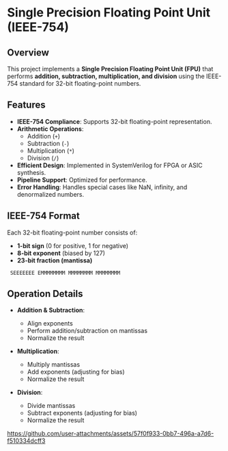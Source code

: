 # Single Precision Floating Point Unit (IEEE-754)

## Overview
This project implements a **Single Precision Floating Point Unit (FPU)** that performs **addition, subtraction, multiplication, and division** using the IEEE-754 standard for 32-bit floating-point numbers.

## Features
- **IEEE-754 Compliance**: Supports 32-bit floating-point representation.
- **Arithmetic Operations**: 
  - Addition (`+`)
  - Subtraction (`-`)
  - Multiplication (`*`)
  - Division (`/`)
- **Efficient Design**: Implemented in SystemVerilog for FPGA or ASIC synthesis.
- **Pipeline Support**: Optimized for performance.
- **Error Handling**: Handles special cases like NaN, infinity, and denormalized numbers.

## IEEE-754 Format
Each 32-bit floating-point number consists of:
- **1-bit sign** (0 for positive, 1 for negative)
- **8-bit exponent** (biased by 127)
- **23-bit fraction (mantissa)**

```
 SEEEEEEE EMMMMMMMM MMMMMMMM MMMMMMMM
```

## Operation Details
- **Addition & Subtraction**:
  - Align exponents
  - Perform addition/subtraction on mantissas
  - Normalize the result

- **Multiplication**:
  - Multiply mantissas
  - Add exponents (adjusting for bias)
  - Normalize the result

- **Division**:
  - Divide mantissas
  - Subtract exponents (adjusting for bias)
  - Normalize the result


https://github.com/user-attachments/assets/57f0f933-0bb7-496a-a7d6-f510334dcff3


